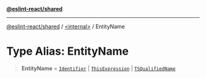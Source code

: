 [**@eslint-react/shared**](../../README.md)

***

[@eslint-react/shared](../../README.md) / [\<internal\>](../README.md) / EntityName

# Type Alias: EntityName

> **EntityName** = [`Identifier`](../interfaces/Identifier.md) \| [`ThisExpression`](../interfaces/ThisExpression.md) \| [`TSQualifiedName`](../interfaces/TSQualifiedName.md)
